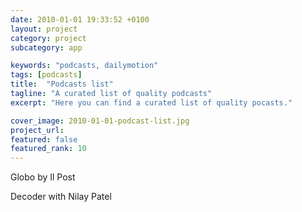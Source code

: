 ```yaml
---
date: 2010-01-01 19:33:52 +0100
layout: project
category: project
subcategory: app

keywords: "podcasts, dailymotion"
tags: [podcasts]
title:  "Podcasts list"
tagline: "A curated list of quality podcasts"
excerpt: "Here you can find a curated list of quality pocasts."

cover_image: 2010-01-01-podcast-list.jpg
project_url: 
featured: false
featured_rank: 10
---
```


Globo by Il Post

<div class="video-wrapper-special" style="width:680px; display:inherit !important;">
  <script src="https://geo.dailymotion.com/player/x2xo.js" data-video="kA8AiAmNd3Vc00yJrM8"></script>
</div>


Decoder with Nilay Patel

<div class="video-wrapper-special" style="width:680px; display:inherit !important;">
  <script src="https://geo.dailymotion.com/player/x2xo.js" data-video="kQZPVJyrCLKuYOyJts1"></script>
</div>
